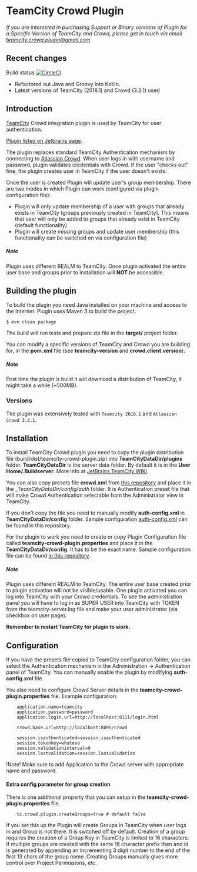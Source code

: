 TeamCity Crowd Plugin
=================================

*If you are interested in purchasing Support or Binary versions of Plugin for a Specific Version of TeamCity and Crowd, please get in touch via email [teamcity.crowd.plugin@gmail.com](mailto:teamcity.crowd.plugin@gmail.com)*

Recent changes
--------------

Build status [![CircleCI](https://circleci.com/gh/greggigon/TeamCity-Crowd-Plugin/tree/master.svg?style=svg)](https://circleci.com/gh/greggigon/TeamCity-Crowd-Plugin/tree/master)

* Refactored out Java and Groovy into Kotlin.
* Latest versions of TeamCity (2018.1) and Crowd (3.2.1) used


Introduction
-------------

[TeamCity](http://www.jetbrains.com/teamcity/) Crowd integration plugin is used by TeamCity for user authentication.

[Plugin listed on Jetbrains page](https://plugins.jetbrains.com/plugin/9086-crowd-authentication).

The plugin replaces standard TeamCity Authentication mechanism by connecting to [Atlassian Crowd](https://www.atlassian.com/software/crowd/overview).
When user logs in with username and password, plugin validates credentials with Crowd. If the user "checks out" fine, the plugin creates user in TeamCity if the user doesn't exists.

Once the user is created Plugin will update user's group membership.
There are two modes in which Plugin can work (configured via plugin configuration file):
  - Plugin will only update membership of a user with groups that already exists in TeamCity (groups previously created in TeamCity). This means that user will only be added to groups that already exist in TeamCity (default functionality)
  - Plugin will create missing groups and update user membership (this functionality can be switched on via configuration file)

##### Note
Plugin uses different REALM to TeamCity. Once plugin activated the entire user base and groups prior to installation will __NOT__ be accessible.

Building the plugin
-------------------

To build the plugin you need Java installed on your machine and access to the Internet.
Plugin uses Maven 3 to build the project.

    $ mvn clean package

The build will run tests and prepare zip file in the __target/__ project folder.

You can modify a specific versions of TeamCity and Crowd you are building for, in the __pom.xml__ file (see __teamcity-version__ and __crowd.client.version__).

##### Note
First time the plugin is build it will download a distribution of TeamCity, it might take a while (~500MB).

### Versions

The plugin was extensively tested with `Teamcity 2018.1` and `Atlassian Crowd 3.2.1`. 

Installation
------------

To install TeamCity Crowd plugin you need to copy the plugin distribution file (build/dist/teamcity-crowd-plugin.zip) into __TeamCityDataDir/plugins__ folder.
__TeamCityDataDir__ is the server data folder. By default it is in the __User Home/.Buildserver__. More info at [JetBrains TeamCity WIKI](https://confluence.jetbrains.com/display/TCD18/TeamCity+Data+Directory).

You can also copy presets file __crowd.xml__ from [this repository](https://raw2.github.com/greggigon/TeamCity-Crowd-Plugin/master/crowd.xml) and place it in the __TeamCityDataDir/config/_auth__ folder.
It is Authentication preset file that will make Crowd Authentication selectable from the Administrator view in TeamCity.

If you don't copy the file you need to manually modify __auth-config.xml__ in  __TeamCityDataDir/config__  folder.
Sample configuration [auth-config.xml](https://raw2.github.com/greggigon/TeamCity-Crowd-Plugin/master/auth-config.xml) can be found in this repository.

For the plugin to work you need to create or copy Plugin Configuration file called __teamcity-crowd-plugin.properties__ and place it in the __TeamCityDataDir/config__. It has to be the exact name.
Sample configuration file can be found [in this repository](https://raw2.github.com/greggigon/TeamCity-Crowd-Plugin/master/teamcity-crowd-plugin.properties).

##### Note
Plugin uses different REALM to TeamCity. The entire user base created prior to plugin activation will not be visible/usable.
One plugin activated you can log into TeamCity with your Crowd credentials. To see the administration panel you will have to log in as SUPER USER into TeamCity with TOKEN from the teamcity-server.log file and make your user administrator (via checkbox on user page).

__Remember to restart TeamCity for plugin to work.__

Configuration
-------------

If you have the presets file copied to TeamCity configuration folder, you can select the Authentication mechanism in the Administration -> Authentication panel of TeamCity.
You can manually enable the plugin by modifying __auth-config.xml__ file.

You also need to configure Crowd Server details in the __teamcity-crowd-plugin.properties__ file. Example configuration:

```
    application.name=teamcity
    application.password=password
    application.login.url=http://localhost:8111/login.html

    crowd.base.url=http://localhost:8095/crowd

    session.isauthenticated=session.isauthenticated
    session.tokenkey=whateva
    session.validationinterval=0
    session.lastvalidation=session.lastvalidation
```

!Note!
Make sure to add Application to the Crowd server with appropriate name and password.

#### Extra config parameter for group creation

There is one additional property that you can setup in the __teamcity-crowd-plugin.properties__ file.

```
    tc.crowd.plugin.createGroups=true # default false
```

If you set this up the Plugin will create Groups in TeamCity when user logs in and Group is not there.
It is switched off by default. Creation of a group requires the creation of a Group Key in TeamCity is limited to 16 characters. If multiple groups are created with the same 16 character prefix then and id is generated by appending an incrementing 3 digit number to the end of the first 13 chars of the group name.
Creating Groups manually gives more control over Project Permissions, etc.